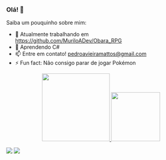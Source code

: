 ### Olá! 👋

Saiba um pouquinho sobre mim:

- 🔭 Atualmente trabalhando em https://github.com/MuriloADev/Obara_RPG
- 🌱 Aprendendo C#
- 📫 Entre em contato! pedroavieiramattos@gmail.com
- ⚡ Fun fact: Não consigo parar de jogar Pokémon

<div align="center">
  <a href="https://github.com/PedroADev">
  <img height="180em" src="https://github-readme-stats.vercel.app/api?username=PedroADev&show_icons=true&theme=graywhite&include_all_commits=true&count_private=true"/>
  <img height="130em" src="https://github-readme-stats.vercel.app/api/top-langs/?username=PedroADev&layout=compact&langs_count=7&theme=graywhite"/>
</div>


  <a href = "mailto:pedroavieiramattos@gmail.com"><img src="https://img.shields.io/badge/-Gmail-%23333?style=for-the-badge&logo=gmail&logoColor=white" target="_blank"></a>
  <a href="https://www.linkedin.com/in/pedroavmattos/" target="_blank"><img src="https://img.shields.io/badge/-LinkedIn-%230077B5?style=for-the-badge&logo=linkedin&logoColor=white" target="_blank"></a>
